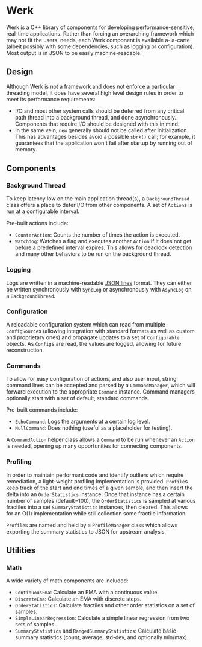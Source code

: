 # Werk
Werk is a C++ library of components for developing performance-sensitive,
real-time applications. Rather than forcing an overarching framework which may
not fit the users' needs, each Werk component is available a-la-carte (albeit
possibly with some dependencies, such as logging or configuration). Most output
is in JSON to be easily machine-readable.

## Design
Although Werk is not a framework and does not enforce a particular threading
model, it does have several high level design rules in order to meet its
performance requirements:
* I/O and most other system calls should be deferred from any critical path
thread into a background thread, and done asynchronously. Components that
require I/O should be designed with this in mind.
* In the same vein, `new` generally should not be called after initialization.
This has advantages besides avoid a possible `sbrk()` call; for example, it
guarantees that the application won't fail after startup by running out of
memory.

## Components

### Background Thread
To keep latency low on the main application thread(s), a `BackgroundThread`
class offers a place to defer I/O from other components. A set of `Action`s is
run at a configurable interval.

Pre-built actions include:
* `CounterAction`: Counts the number of times the action is executed.
* `Watchdog`: Watches a flag and executes another `Action` if it does not get
before a predefined interval expires. This allows for deadlock detection and
many other behaviors to be run on the background thread.

### Logging
Logs are written in a machine-readable [JSON lines](http://jsonlines.org/)
format. They can either be written synchronously with `SyncLog` or
asynchronously with `AsyncLog` on a `BackgroundThread`.

### Configuration
A reloadable configuration system which can read from multiple `ConfigSource`s
(allowing integration with standard formats as well as custom and proprietary
ones) and propagate updates to a set of `Configurable` objects. As `Config`s are
read, the values are logged, allowing for future reconstruction.

### Commands
To allow for easy configuration of actions, and also user input, string command
lines can be accepted and parsed by a `CommandManager`, which will forward
execution to the appropriate `Command` instance. Command managers optionally
start with a set of default, standard commands.

Pre-built commands include:
* `EchoCommand`: Logs the arguments at a certain log level.
* `NullCommand`: Does nothing (useful as a placeholder for testing).

A `CommandAction` helper class allows a `Command` to be run whenever an `Action`
is needed, opening up many opportunities for connecting components.

### Profiling
In order to maintain performant code and identify outliers which require
remediation, a light-weight profiling implementation is provided. `Profile`s
keep track of the start and end times of a given sample, and then insert the
delta into an `OrderStatistics` instance. Once that instance has a certain
number of samples (default=100), the `OrderStatistics` is sampled at various
fractiles into a set `SummaryStatistics` instances, then cleared. This allows
for an O(1) implementation while still collection some fractile information.

`Profile`s are named and held by a `ProfileManager` class which allows exporting
the summary statistics to JSON for upstream analysis.

## Utilities

### Math
A wide variety of math components are included:
* `ContinuousEma`: Calculate an EMA with a continuous value.
* `DiscreteEma`: Calculate an EMA with discrete steps.
* `OrderStatistics`: Calculate fractiles and other order statistics on a set of
samples.
* `SimpleLinearRegression`: Calculate a simple linear regression from two sets
of samples.
* `SummaryStatistics` and `RangedSummaryStatistics`: Calculate basic summary
statistics (count, average, std-dev, and optionally min/max).
